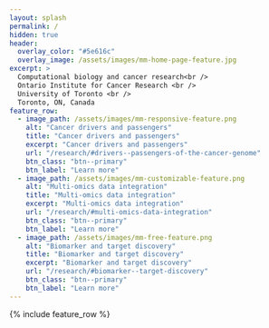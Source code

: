 ```yaml
---
layout: splash
permalink: /
hidden: true
header:
  overlay_color: "#5e616c"
  overlay_image: /assets/images/mm-home-page-feature.jpg
excerpt: >
  Computational biology and cancer research<br />
  Ontario Institute for Cancer Research <br />
  University of Toronto <br />
  Toronto, ON, Canada
feature_row:
  - image_path: /assets/images/mm-responsive-feature.png
    alt: "Cancer drivers and passengers"
    title: "Cancer drivers and passengers"
    excerpt: "Cancer drivers and passengers"
    url: "/research/#drivers--passengers-of-the-cancer-genome"
    btn_class: "btn--primary"
    btn_label: "Learn more"
  - image_path: /assets/images/mm-customizable-feature.png
    alt: "Multi-omics data integration"
    title: "Multi-omics data integration"
    excerpt: "Multi-omics data integration"
    url: "/research/#multi-omics-data-integration"
    btn_class: "btn--primary"
    btn_label: "Learn more"
  - image_path: /assets/images/mm-free-feature.png
    alt: "Biomarker and target discovery"
    title: "Biomarker and target discovery"
    excerpt: "Biomarker and target discovery"
    url: "/research/#biomarker--target-discovery"
    btn_class: "btn--primary"
    btn_label: "Learn more"      
---
```


{% include feature_row %}